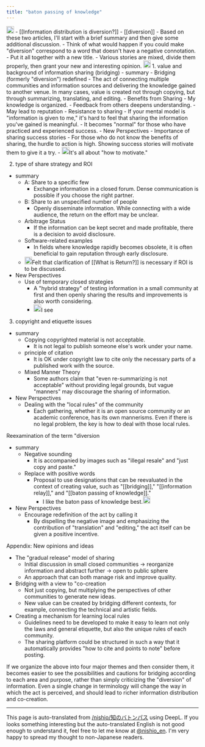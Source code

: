 ```yaml
---
title: "baton passing of knowledge"
---
```


<img src='https://scrapbox.io/api/pages/nishio-en/nishio/icon' alt='nishio.icon' height="19.5"/>
    - [[Information distribution is diversion?]]
    - [[diversion]]
- Based on these two articles, I'll start with a brief summary and then give some additional discussion.
- Think of what would happen if you could make "diversion" correspond to a word that doesn't have a negative connotation.
- Put it all together with a new title.
- Various stories are mixed, divide them properly, then grant your new and interesting opinion.

<img src='https://scrapbox.io/api/pages/nishio-en/o1 Pro/icon' alt='o1 Pro.icon' height="19.5"/>
1. value and background of information sharing (bridging)
- summary
    - Bridging (formerly "diversion") redefined
        - The act of connecting multiple communities and information sources and delivering the knowledge gained to another venue. In many cases, value is created not through copying, but through summarizing, translating, and editing.
    - Benefits from Sharing
        - My knowledge is organized.
        - Feedback from others deepens understanding.
        - May lead to reputation
    - Resistance to sharing
        - If your mental model is "information is given to me," it's hard to feel that sharing the information you've gained is meaningful.
        - It becomes "normal" for those who have practiced and experienced success.
- New Perspectives
    - Importance of sharing success stories
        - For those who do not know the benefits of sharing, the hurdle to action is high. Showing success stories will motivate them to give it a try.
        - <img src='https://scrapbox.io/api/pages/nishio-en/nishio/icon' alt='nishio.icon' height="19.5"/>It's all about "how to motivate."

2. type of share strategy and ROI
- summary
    - A: Share to a specific few
        - Exchange information in a closed forum. Dense communication is possible if you choose the right partner.
    - B: Share to an unspecified number of people
        - Openly disseminate information. While connecting with a wide audience, the return on the effort may be unclear.
    - Arbitrage Status
        - If the information can be kept secret and made profitable, there is a decision to avoid disclosure.
    - Software-related examples
        - In fields where knowledge rapidly becomes obsolete, it is often beneficial to gain reputation through early disclosure.
    - <img src='https://scrapbox.io/api/pages/nishio-en/nishio/icon' alt='nishio.icon' height="19.5"/>Felt that clarification of [[What is Return?]] is necessary if ROI is to be discussed.
- New Perspectives
    - Use of temporary closed strategies
        - A "hybrid strategy" of testing information in a small community at first and then openly sharing the results and improvements is also worth considering.
        - <img src='https://scrapbox.io/api/pages/nishio-en/nishio/icon' alt='nishio.icon' height="19.5"/>I see

3. copyright and etiquette issues
- summary
    - Copying copyrighted material is not acceptable.
        - It is not legal to publish someone else's work under your name.
    - principle of citation
        - It is OK under copyright law to cite only the necessary parts of a published work with the source.
    - Mixed Manner Theory
        - Some authors claim that "even re-summarizing is not acceptable" without providing legal grounds, but vague "manners" may discourage the sharing of information.
- New Perspectives
    - Dealing with the "local rules" of the community
        - Each gathering, whether it is an open source community or an academic conference, has its own mannerisms. Even if there is no legal problem, the key is how to deal with those local rules.

Reexamination of the term "diversion
- summary
    - Negative sounding
        - It is accompanied by images such as "illegal resale" and "just copy and paste."
    - Replace with positive words
        - Proposal to use designations that can be reevaluated in the context of creating value, such as "[[bridging]]," "[[information relay]]," and "[[baton passing of knowledge]]."
            - I like the baton pass of knowledge best.<img src='https://scrapbox.io/api/pages/nishio-en/nishio/icon' alt='nishio.icon' height="19.5"/>
- New Perspectives
    - Encourage redefinition of the act by calling it
        - By dispelling the negative image and emphasizing the contribution of "translation" and "editing," the act itself can be given a positive incentive.

Appendix: New opinions and ideas
- The "gradual release" model of sharing
    - Initial discussion in small closed communities → reorganize information and abstract further → open to public sphere
    - An approach that can both manage risk and improve quality.
- Bridging with a view to "co-creation
    - Not just copying, but multiplying the perspectives of other communities to generate new ideas.
    - New value can be created by bridging different contexts, for example, connecting the technical and artistic fields.
- Creating a mechanism for learning local rules
    - Guidelines need to be developed to make it easy to learn not only the laws and general etiquette, but also the unique rules of each community.
    - The sharing platform could be structured in such a way that it automatically provides "how to cite and points to note" before posting.

If we organize the above into four major themes and then consider them, it becomes easier to see the possibilities and cautions for bridging according to each area and purpose, rather than simply criticizing the "diversion" of information. Even a single change in terminology will change the way in which the act is perceived, and should lead to richer information distribution and co-creation.


---
This page is auto-translated from [/nishio/知のバトンパス](https://scrapbox.io/nishio/知のバトンパス) using DeepL. If you looks something interesting but the auto-translated English is not good enough to understand it, feel free to let me know at [@nishio_en](https://twitter.com/nishio_en). I'm very happy to spread my thought to non-Japanese readers.